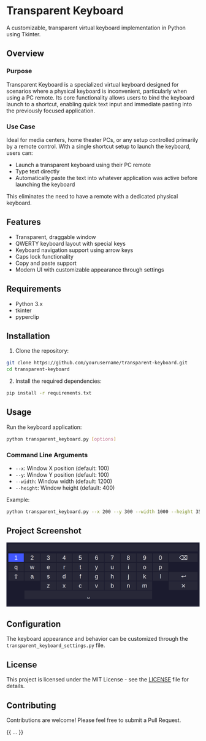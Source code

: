 # Transparent Keyboard

A customizable, transparent virtual keyboard implementation in Python using Tkinter.

## Overview

### Purpose

Transparent Keyboard is a specialized virtual keyboard designed for scenarios where a physical keyboard is inconvenient, particularly when using a PC remote. Its core functionality allows users to bind the keyboard launch to a shortcut, enabling quick text input and immediate pasting into the previously focused application.

### Use Case

Ideal for media centers, home theater PCs, or any setup controlled primarily by a remote control. With a single shortcut setup to launch the keyboard, users can:
- Launch a transparent keyboard using their PC remote
- Type text directly
- Automatically paste the text into whatever application was active before launching the keyboard

This eliminates the need to have a remote with a dedicated physical keyboard.

## Features

- Transparent, draggable window
- QWERTY keyboard layout with special keys
- Keyboard navigation support using arrow keys
- Caps lock functionality
- Copy and paste support
- Modern UI with customizable appearance through settings

## Requirements

- Python 3.x
- tkinter
- pyperclip

## Installation

1. Clone the repository:
```bash
git clone https://github.com/yourusername/transparent-keyboard.git
cd transparent-keyboard
```

2. Install the required dependencies:
```bash
pip install -r requirements.txt
```

## Usage

Run the keyboard application:
```bash
python transparent_keyboard.py [options]
```

### Command Line Arguments

- `--x`: Window X position (default: 100)
- `--y`: Window Y position (default: 100)
- `--width`: Window width (default: 1200)
- `--height`: Window height (default: 400)

Example:
```bash
python transparent_keyboard.py --x 200 --y 300 --width 1000 --height 350
```

## Project Screenshot

![Transparent Keyboard Project](assets/TransparentKeyboard.png)

## Configuration

The keyboard appearance and behavior can be customized through the `transparent_keyboard_settings.py` file.

## License

This project is licensed under the MIT License - see the [LICENSE](LICENSE) file for details.

## Contributing

Contributions are welcome! Please feel free to submit a Pull Request.

{{ ... }}
